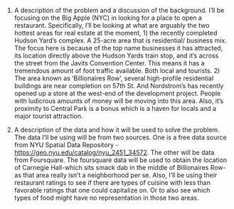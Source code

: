 1.	A description of the problem and a discussion of the background.
I’ll be focusing on the Big Apple (NYC) in looking for a place to open a restaurant. Specifically, I’ll be looking at what are arguably the two hottest areas for real estate at the moment, 1) the recently completed Hudson Yard’s complex. A 25-acre area that is residential/ business mix. The focus here is because of the top name businesses it has attracted, its location directly above the Hudson Yards train stop, and it’s across the street from the Javits Convention Center. This means it has a tremendous amount of foot traffic available. Both local and tourists. 2) The area known as ‘Billionaires Row’, several high-profile residential buildings are near completion on 57th St. And Nordstrom’s has recently opened up a store at the west-end of the development project. People with ludicrous amounts of money will be moving into this area. Also, it’s proximity to Central Park is a bonus which is a haven for locals and a major tourist attraction.

2.	A description of the data and how it will be used to solve the problem.
The data I’ll be using will be from two sources. One is a free data source from NYU Spatial Data Repository -https://geo.nyu.edu/catalog/nyu_2451_34572. The other will be data from Foursquare. The foursquare data will be used to obtain the location of Carnegie Hall-which sits smack dab in the middle of Billionaires Row-as that area really isn’t a neighborhood per se. Also, I’ll be using their restaurant ratings to see if there are types of cuisine with less than favorable ratings that one could capitalize on. Or to also see which types of food might have no representation in those two areas.


